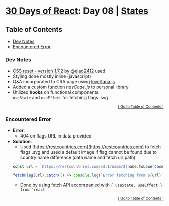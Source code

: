 <div id="readme"></div>

<!-- omit in TOC -->
# [30 Days of React](../README.md#readme): Day 08 | [States](https://github.com/Asabeneh/30-Days-Of-React/blob/master/08_Day_States/08_states.md)

<!-- omit in TOC -->
## Table of Contents
- [Dev Notes](#dev-notes)
- [Encountered Error](#encountered-error)

### Dev Notes
* [CSS reset - version 1.7.2](https://github.com/elad2412/the-new-css-reset) by [@elad2412](https://github.com/elad2412) used
* Styling done mostly inline (javascript)
* Q&A incorporated to CRA page using [level1qna.js](./src/data/level1qna.js)
* Added a custom function *hasCode.js* to personal library
* Utilized **hooks** on functional components:\
`useState` and `useEffect`  for fetching flags .svg

<div align="right"><sub><a href="#table-of-contents">[ Go to Table of Contents ]</a></sub></div>

### Encountered Error
* **Error**:
  * 404 on flags URL in data provided
* **Solution**:
  * Used [https://restcountries.com](https://restcountries.com) to fetch flags .svg and used a default image if flag cannot be found due to country name difference (data name and fetch url path)
  ```javascript
  const url = `https://restcountries.com/v3.1/name/${name.toLowerCase()}`

  fetchFlag(url).catch(() => console.log(`Error fetching from ${url}`))
  ```
  * Done by using fetch API accompanied with `{ useState, useEffect } from 'react'`

<div align="right"><sub><a href="#table-of-contents">[ Go to Table of Contents ]</a></sub></div>
